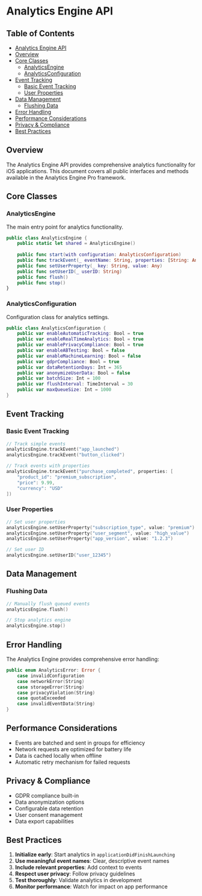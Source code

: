 # Analytics Engine API

<!-- TOC START -->
## Table of Contents
- [Analytics Engine API](#analytics-engine-api)
- [Overview](#overview)
- [Core Classes](#core-classes)
  - [AnalyticsEngine](#analyticsengine)
  - [AnalyticsConfiguration](#analyticsconfiguration)
- [Event Tracking](#event-tracking)
  - [Basic Event Tracking](#basic-event-tracking)
  - [User Properties](#user-properties)
- [Data Management](#data-management)
  - [Flushing Data](#flushing-data)
- [Error Handling](#error-handling)
- [Performance Considerations](#performance-considerations)
- [Privacy & Compliance](#privacy-compliance)
- [Best Practices](#best-practices)
<!-- TOC END -->


## Overview

The Analytics Engine API provides comprehensive analytics functionality for iOS applications. This document covers all public interfaces and methods available in the Analytics Engine Pro framework.

## Core Classes

### AnalyticsEngine

The main entry point for analytics functionality.

```swift
public class AnalyticsEngine {
    public static let shared = AnalyticsEngine()
    
    public func start(with configuration: AnalyticsConfiguration)
    public func trackEvent(_ eventName: String, properties: [String: Any]?)
    public func setUserProperty(_ key: String, value: Any)
    public func setUserID(_ userID: String)
    public func flush()
    public func stop()
}
```

### AnalyticsConfiguration

Configuration class for analytics settings.

```swift
public class AnalyticsConfiguration {
    public var enableAutomaticTracking: Bool = true
    public var enableRealTimeAnalytics: Bool = true
    public var enablePrivacyCompliance: Bool = true
    public var enableABTesting: Bool = false
    public var enableMachineLearning: Bool = false
    public var gdprCompliance: Bool = true
    public var dataRetentionDays: Int = 365
    public var anonymizeUserData: Bool = false
    public var batchSize: Int = 100
    public var flushInterval: TimeInterval = 30
    public var maxQueueSize: Int = 1000
}
```

## Event Tracking

### Basic Event Tracking

```swift
// Track simple events
analyticsEngine.trackEvent("app_launched")
analyticsEngine.trackEvent("button_clicked")

// Track events with properties
analyticsEngine.trackEvent("purchase_completed", properties: [
    "product_id": "premium_subscription",
    "price": 9.99,
    "currency": "USD"
])
```

### User Properties

```swift
// Set user properties
analyticsEngine.setUserProperty("subscription_type", value: "premium")
analyticsEngine.setUserProperty("user_segment", value: "high_value")
analyticsEngine.setUserProperty("app_version", value: "1.2.3")

// Set user ID
analyticsEngine.setUserID("user_12345")
```

## Data Management

### Flushing Data

```swift
// Manually flush queued events
analyticsEngine.flush()

// Stop analytics engine
analyticsEngine.stop()
```

## Error Handling

The Analytics Engine provides comprehensive error handling:

```swift
public enum AnalyticsError: Error {
    case invalidConfiguration
    case networkError(String)
    case storageError(String)
    case privacyViolation(String)
    case quotaExceeded
    case invalidEventData(String)
}
```

## Performance Considerations

- Events are batched and sent in groups for efficiency
- Network requests are optimized for battery life
- Data is cached locally when offline
- Automatic retry mechanism for failed requests

## Privacy & Compliance

- GDPR compliance built-in
- Data anonymization options
- Configurable data retention
- User consent management
- Data export capabilities

## Best Practices

1. **Initialize early**: Start analytics in `applicationDidFinishLaunching`
2. **Use meaningful event names**: Clear, descriptive event names
3. **Include relevant properties**: Add context to events
4. **Respect user privacy**: Follow privacy guidelines
5. **Test thoroughly**: Validate analytics in development
6. **Monitor performance**: Watch for impact on app performance
